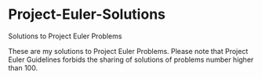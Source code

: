 # Project-Euler-Solutions
Solutions to Project Euler Problems

These are my solutions to Project Euler Problems.
Please note that Project Euler Guidelines forbids the sharing of solutions of problems number higher than 100.
